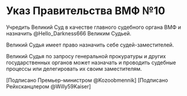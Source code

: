 # Указ Правительства ВМФ №10

Учредить Великий Суд в качестве главного судебного органа ВМФ и назначить @Hello_Darkness666 Великим Судьей.

Великий Судья имеет право назначить себе судей-заместителей.

Великий Судья по запросу генеральной прокуратуры и других государственных органов может назначать и проводить судебные процессы или делегировать их своим заместителям.

[Подписано Премьер-министром @Kozoobmennik]
[Подписано Рейхсканцлером @Willy59Kaiser]
